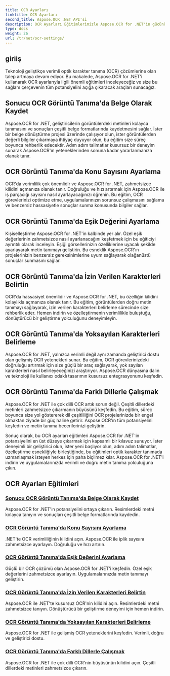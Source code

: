 ```yaml
---
title: OCR Ayarları
linktitle: OCR Ayarları
second_title: Aspose.OCR .NET API'si
description: OCR Ayarları Eğitimlerimizle Aspose.OCR for .NET'in gücünün kilidini açın. Görüntülerdeki metin tanıma için doğruluğu, hızı ve özelleştirmeyi geliştirmeyi öğrenin.
type: docs
weight: 26
url: /tr/net/ocr-settings/
---
```


## giriiş

Teknoloji geliştikçe verimli optik karakter tanıma (OCR) çözümlerine olan talep artmaya devam ediyor. Bu makalede, Aspose.OCR for .NET'i kullanarak OCR ayarlarıyla ilgili önemli eğitimleri inceleyeceğiz ve size bu sağlam çerçevenin tüm potansiyelini açığa çıkaracak araçları sunacağız.

## Sonucu OCR Görüntü Tanıma'da Belge Olarak Kaydet

Aspose.OCR for .NET, geliştiricilerin görüntülerdeki metinleri kolayca tanımasını ve sonuçları çeşitli belge formatlarında kaydetmesini sağlar. İster bir belge dönüştürme projesi üzerinde çalışıyor olun, ister görüntülerden değerli bilgiler çıkarmaya ihtiyaç duyuyor olun, bu eğitim size süreç boyunca rehberlik edecektir. Adım adım talimatlar kusursuz bir deneyim sunarak Aspose.OCR'ın yeteneklerinden sonuna kadar yararlanmanıza olanak tanır.

## OCR Görüntü Tanıma'da Konu Sayısını Ayarlama

OCR'da verimlilik çok önemlidir ve Aspose.OCR for .NET, zahmetsizce kilidini açmanıza olanak tanır. Doğruluğu ve hızı artırmak için Aspose.OCR ile iş parçacığı sayısını nasıl ayarlayacağınızı öğrenin. Bu eğitim, OCR görevlerinizi optimize etme, uygulamalarınızın sorunsuz çalışmasını sağlama ve benzersiz hassasiyetle sonuçlar sunma konusunda bilgiler sağlar.

## OCR Görüntü Tanıma'da Eşik Değerini Ayarlama

Kişiselleştirme Aspose.OCR for .NET'in kalbinde yer alır. Özel eşik değerlerinin zahmetsizce nasıl ayarlanacağını keşfetmek için bu eğiticiyi ayrıntılı olarak inceleyin. Eşiği görsellerinizin özelliklerine uyacak şekilde ayarlayarak metin tanımayı geliştirin. Bu esneklik Aspose.OCR'ın projelerinizin benzersiz gereksinimlerine uyum sağlayarak olağanüstü sonuçlar sunmasını sağlar.

## OCR Görüntü Tanıma'da İzin Verilen Karakterleri Belirtin

OCR'da hassasiyet önemlidir ve Aspose.OCR for .NET, bu özelliğin kilidini kolaylıkla açmanıza olanak tanır. Bu eğitim, görüntülerden doğru metin tanımayı sağlayarak, izin verilen karakterleri belirleme sürecinde size rehberlik eder. Hemen indirin ve özelleştirmenin verimlilikle buluştuğu, dönüştürücü bir geliştirme yolculuğunu deneyimleyin.

## OCR Görüntü Tanıma'da Yoksayılan Karakterleri Belirleme

Aspose.OCR for .NET, yalnızca verimli değil aynı zamanda geliştirici dostu olan gelişmiş OCR yetenekleri sunar. Bu eğitim, OCR görevlerinizdeki doğruluğu artırmak için size güçlü bir araç sağlayarak, yok sayılan karakterleri nasıl belirleyeceğinizi araştırıyor. Aspose.OCR dünyasına dalın ve teknoloji ile kullanıcı odaklı tasarımın kusursuz entegrasyonunu keşfedin.

## OCR Görüntü Tanıma'da Farklı Dillerle Çalışmak

Aspose.OCR for .NET ile çok dilli OCR artık sorun değil. Çeşitli dillerdeki metinleri zahmetsizce çıkarmanın büyüsünü keşfedin. Bu eğitim, süreç boyunca size yol göstererek dil çeşitliliğini OCR projelerinizde bir engel olmaktan ziyade bir güç haline getirir. Aspose.OCR'ın tüm potansiyelini keşfedin ve metin tanıma becerilerinizi geliştirin.

Sonuç olarak, bu OCR ayarları eğitimleri Aspose.OCR for .NET'in potansiyelini en üst düzeye çıkarmak için kapsamlı bir kılavuz sunuyor. İster deneyimli bir geliştirici olun, ister yeni başlıyor olun, adım adım talimatlar, özelleştirme esnekliğiyle birleştiğinde, bu eğitimleri optik karakter tanımada uzmanlaşmak isteyen herkes için paha biçilmez kılar. Aspose.OCR for .NET'i indirin ve uygulamalarınızda verimli ve doğru metin tanıma yolculuğuna çıkın.
## OCR Ayarları Eğitimleri
### [Sonucu OCR Görüntü Tanıma'da Belge Olarak Kaydet](./save-result-as-document/)
Aspose.OCR for .NET'in potansiyelini ortaya çıkarın. Resimlerdeki metni kolayca tanıyın ve sonuçları çeşitli belge formatlarında kaydedin.
### [OCR Görüntü Tanıma'da Konu Sayısını Ayarlama](./set-threads-count/)
.NET'te OCR verimliliğinin kilidini açın. Aspose.OCR ile iplik sayısını zahmetsizce ayarlayın. Doğruluğu ve hızı artırın.
### [OCR Görüntü Tanıma'da Eşik Değerini Ayarlama](./set-threshold-value/)
Güçlü bir OCR çözümü olan Aspose.OCR for .NET'i keşfedin. Özel eşik değerlerini zahmetsizce ayarlayın. Uygulamalarınızda metin tanımayı geliştirin.
### [OCR Görüntü Tanıma'da İzin Verilen Karakterleri Belirtin](./specify-allowed-characters/)
Aspose.OCR ile .NET'te kusursuz OCR'nin kilidini açın. Resimlerdeki metni zahmetsizce tanıyın. Dönüştürücü bir geliştirme deneyimi için hemen indirin.
### [OCR Görüntü Tanıma'da Yoksayılan Karakterleri Belirleme](./specify-ignored-characters/)
Aspose.OCR for .NET ile gelişmiş OCR yeteneklerini keşfedin. Verimli, doğru ve geliştirici dostu.
### [OCR Görüntü Tanıma'da Farklı Dillerle Çalışmak](./working-with-different-languages/)
Aspose.OCR for .NET ile çok dilli OCR'nin büyüsünün kilidini açın. Çeşitli dillerdeki metinleri zahmetsizce çıkarın.